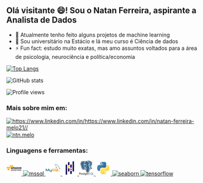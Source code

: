 ## Olá visitante 😄! Sou o Natan Ferreira, aspirante a Analista de Dados



- 🔭 Atualmente tenho feito alguns projetos de machine learning
- 🌱 Sou universitário na Estácio e lá meu curso é Ciência de dados
- ⚡ Fun fact: estudo muito exatas, mas amo assuntos voltados para a área de psicologia, neurociência e política/economia  

[![Top Langs](https://github-readme-stats.vercel.app/api/top-langs/?username=natanferrera)](https://github.com/natanferrera/github-readme-stats)

![GitHub stats](https://github-readme-stats.vercel.app/api?username=natanferrera&show_icons=true&count_private=true)  
  

![Profile views](https://gpvc.arturio.dev/natanferrera)  

<h3 align="left">Mais sobre mim em:</h3>
<p align="left">
<a href="https://linkedin.com/in/https://www.linkedin.com/in/https://www.linkedin.com/in/natan-ferreira-melo21//" target="blank"><img align="center" src="https://raw.githubusercontent.com/rahuldkjain/github-profile-readme-generator/master/src/images/icons/Social/linked-in-alt.svg" alt="https://www.linkedin.com/in/https://www.linkedin.com/in/natan-ferreira-melo21//" height="30" width="40" /></a>
<a href="https://instagram.com/ntn.melo" target="blank"><img align="center" src="https://raw.githubusercontent.com/rahuldkjain/github-profile-readme-generator/master/src/images/icons/Social/instagram.svg" alt="ntn.melo" height="30" width="40" /></a>

</p>



<h3 align="left">Linguagens e ferramentas:</h3>
<p align="left"> <a href="https://aws.amazon.com" target="_blank" rel="noreferrer"> <img src="https://raw.githubusercontent.com/devicons/devicon/master/icons/amazonwebservices/amazonwebservices-original-wordmark.svg" alt="aws" width="40" height="40"/> </a> <a href="https://www.microsoft.com/en-us/sql-server" target="_blank" rel="noreferrer"> <img src="https://www.svgrepo.com/show/303229/microsoft-sql-server-logo.svg" alt="mssql" width="40" height="40"/> </a> <a href="https://www.mysql.com/" target="_blank" rel="noreferrer"> <img src="https://raw.githubusercontent.com/devicons/devicon/master/icons/mysql/mysql-original-wordmark.svg" alt="mysql" width="40" height="40"/> </a> <a href="https://pandas.pydata.org/" target="_blank" rel="noreferrer"> <img src="https://raw.githubusercontent.com/devicons/devicon/2ae2a900d2f041da66e950e4d48052658d850630/icons/pandas/pandas-original.svg" alt="pandas" width="40" height="40"/> </a> <a href="https://www.postgresql.org" target="_blank" rel="noreferrer"> <img src="https://raw.githubusercontent.com/devicons/devicon/master/icons/postgresql/postgresql-original-wordmark.svg" alt="postgresql" width="40" height="40"/> </a> <a href="https://www.python.org" target="_blank" rel="noreferrer"> <img src="https://raw.githubusercontent.com/devicons/devicon/master/icons/python/python-original.svg" alt="python" width="40" height="40"/> </a> <a href="https://seaborn.pydata.org/" target="_blank" rel="noreferrer"> <img src="https://seaborn.pydata.org/_images/logo-mark-lightbg.svg" alt="seaborn" width="40" height="40"/> </a> <a href="https://www.tensorflow.org" target="_blank" rel="noreferrer"> <img src="https://www.vectorlogo.zone/logos/tensorflow/tensorflow-icon.svg" alt="tensorflow" width="40" height="40"/> </a> </p>
